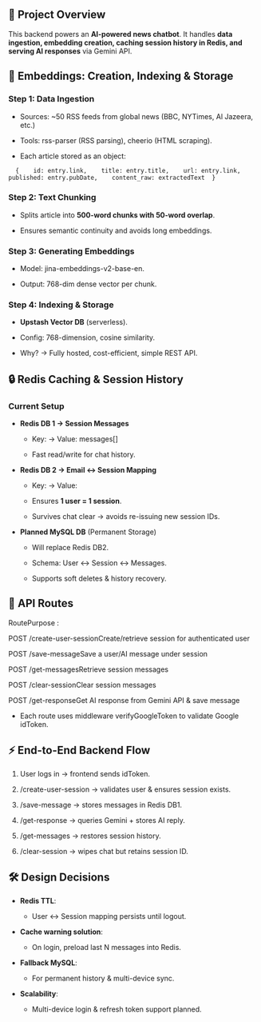 🚀 Project Overview
-------------------

This backend powers an **AI-powered news chatbot**. It handles **data ingestion, embedding creation, caching session history in Redis, and serving AI responses** via Gemini API.

📰 Embeddings: Creation, Indexing & Storage
-------------------------------------------

### Step 1: Data Ingestion

*   Sources: ~50 RSS feeds from global news (BBC, NYTimes, Al Jazeera, etc.)
    
*   Tools: rss-parser (RSS parsing), cheerio (HTML scraping).
    
*   Each article stored as an object:
    

`   {    id: entry.link,    title: entry.title,    url: entry.link,    published: entry.pubDate,    content_raw: extractedText  }   `

### Step 2: Text Chunking

*   Splits article into **500-word chunks with 50-word overlap**.
    
*   Ensures semantic continuity and avoids long embeddings.
    

### Step 3: Generating Embeddings

*   Model: jina-embeddings-v2-base-en.
    
*   Output: 768-dim dense vector per chunk.
    

### Step 4: Indexing & Storage

*   **Upstash Vector DB** (serverless).
    
*   Config: 768-dimension, cosine similarity.
    
*   Why? → Fully hosted, cost-efficient, simple REST API.
    

🔒 Redis Caching & Session History
----------------------------------

### Current Setup

*   **Redis DB 1 → Session Messages**
    
    *   Key: → Value: messages\[\]
        
    *   Fast read/write for chat history.
        
*   **Redis DB 2 → Email ↔ Session Mapping**
    
    *   Key: → Value:
        
    *   Ensures **1 user = 1 session**.
        
    *   Survives chat clear → avoids re-issuing new session IDs.
        
*   **Planned MySQL DB** (Permanent Storage)
    
    *   Will replace Redis DB2.
        
    *   Schema: User ↔ Session ↔ Messages.
        
    *   Supports soft deletes & history recovery.
        

🔐 API Routes
-------------

RoutePurpose :

POST /create-user-sessionCreate/retrieve session for authenticated user

POST /save-messageSave a user/AI message under session

POST /get-messagesRetrieve session messages

POST /clear-sessionClear session messages

POST /get-responseGet AI response from Gemini API & save message

*   Each route uses middleware verifyGoogleToken to validate Google idToken.
    

⚡ End-to-End Backend Flow
-------------------------

1.  User logs in → frontend sends idToken.
    
2.  /create-user-session → validates user & ensures session exists.
    
3.  /save-message → stores messages in Redis DB1.
    
4.  /get-response → queries Gemini + stores AI reply.
    
5.  /get-messages → restores session history.
    
6.  /clear-session → wipes chat but retains session ID.
    

🛠 Design Decisions
-------------------

*   **Redis TTL**:
    
    *   User ↔ Session mapping persists until logout.
        
*   **Cache warning solution**:
    
    *   On login, preload last N messages into Redis.
        
*   **Fallback MySQL**:
    
    *   For permanent history & multi-device sync.
        
*   **Scalability**:
    
    *   Multi-device login & refresh token support planned.
